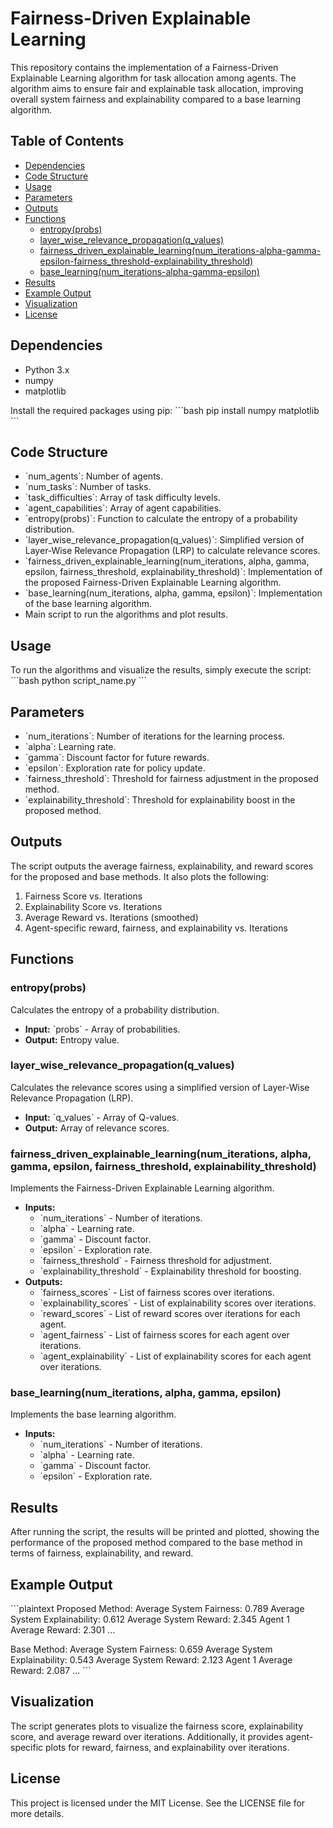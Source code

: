 
# Fairness-Driven Explainable Learning

This repository contains the implementation of a Fairness-Driven Explainable Learning algorithm for task allocation among agents. The algorithm aims to ensure fair and explainable task allocation, improving overall system fairness and explainability compared to a base learning algorithm.

## Table of Contents
- [Dependencies](#dependencies)
- [Code Structure](#code-structure)
- [Usage](#usage)
- [Parameters](#parameters)
- [Outputs](#outputs)
- [Functions](#functions)
  - [entropy(probs)](#entropyprobs)
  - [layer_wise_relevance_propagation(q_values)](#layer_wise_relevance_propagationq_values)
  - [fairness_driven_explainable_learning(num_iterations-alpha-gamma-epsilon-fairness_threshold-explainability_threshold)](#fairness_driven_explainable_learningnum_iterations-alpha-gamma-epsilon-fairness_threshold-explainability_threshold)
  - [base_learning(num_iterations-alpha-gamma-epsilon)](#base_learningnum_iterations-alpha-gamma-epsilon)
- [Results](#results)
- [Example Output](#example-output)
- [Visualization](#visualization)
- [License](#license)

## Dependencies

- Python 3.x
- numpy
- matplotlib

Install the required packages using pip:
\`\`\`bash
pip install numpy matplotlib
\`\`\`

## Code Structure

- \`num_agents\`: Number of agents.
- \`num_tasks\`: Number of tasks.
- \`task_difficulties\`: Array of task difficulty levels.
- \`agent_capabilities\`: Array of agent capabilities.
- \`entropy(probs)\`: Function to calculate the entropy of a probability distribution.
- \`layer_wise_relevance_propagation(q_values)\`: Simplified version of Layer-Wise Relevance Propagation (LRP) to calculate relevance scores.
- \`fairness_driven_explainable_learning(num_iterations, alpha, gamma, epsilon, fairness_threshold, explainability_threshold)\`: Implementation of the proposed Fairness-Driven Explainable Learning algorithm.
- \`base_learning(num_iterations, alpha, gamma, epsilon)\`: Implementation of the base learning algorithm.
- Main script to run the algorithms and plot results.

## Usage

To run the algorithms and visualize the results, simply execute the script:
\`\`\`bash
python script_name.py
\`\`\`

## Parameters

- \`num_iterations\`: Number of iterations for the learning process.
- \`alpha\`: Learning rate.
- \`gamma\`: Discount factor for future rewards.
- \`epsilon\`: Exploration rate for policy update.
- \`fairness_threshold\`: Threshold for fairness adjustment in the proposed method.
- \`explainability_threshold\`: Threshold for explainability boost in the proposed method.

## Outputs

The script outputs the average fairness, explainability, and reward scores for the proposed and base methods. It also plots the following:
1. Fairness Score vs. Iterations
2. Explainability Score vs. Iterations
3. Average Reward vs. Iterations (smoothed)
4. Agent-specific reward, fairness, and explainability vs. Iterations

## Functions

### entropy(probs)

Calculates the entropy of a probability distribution.

- **Input:** \`probs\` - Array of probabilities.
- **Output:** Entropy value.

### layer_wise_relevance_propagation(q_values)

Calculates the relevance scores using a simplified version of Layer-Wise Relevance Propagation (LRP).

- **Input:** \`q_values\` - Array of Q-values.
- **Output:** Array of relevance scores.

### fairness_driven_explainable_learning(num_iterations, alpha, gamma, epsilon, fairness_threshold, explainability_threshold)

Implements the Fairness-Driven Explainable Learning algorithm.

- **Inputs:**
  - \`num_iterations\` - Number of iterations.
  - \`alpha\` - Learning rate.
  - \`gamma\` - Discount factor.
  - \`epsilon\` - Exploration rate.
  - \`fairness_threshold\` - Fairness threshold for adjustment.
  - \`explainability_threshold\` - Explainability threshold for boosting.
- **Outputs:**
  - \`fairness_scores\` - List of fairness scores over iterations.
  - \`explainability_scores\` - List of explainability scores over iterations.
  - \`reward_scores\` - List of reward scores over iterations for each agent.
  - \`agent_fairness\` - List of fairness scores for each agent over iterations.
  - \`agent_explainability\` - List of explainability scores for each agent over iterations.

### base_learning(num_iterations, alpha, gamma, epsilon)

Implements the base learning algorithm.

- **Inputs:**
  - \`num_iterations\` - Number of iterations.
  - \`alpha\` - Learning rate.
  - \`gamma\` - Discount factor.
  - \`epsilon\` - Exploration rate.

## Results

After running the script, the results will be printed and plotted, showing the performance of the proposed method compared to the base method in terms of fairness, explainability, and reward.

## Example Output
\`\`\`plaintext
Proposed Method:
Average System Fairness: 0.789
Average System Explainability: 0.612
Average System Reward: 2.345
Agent 1 Average Reward: 2.301
...

Base Method:
Average System Fairness: 0.659
Average System Explainability: 0.543
Average System Reward: 2.123
Agent 1 Average Reward: 2.087
...
\`\`\`

## Visualization

The script generates plots to visualize the fairness score, explainability score, and average reward over iterations. Additionally, it provides agent-specific plots for reward, fairness, and explainability over iterations.

## License

This project is licensed under the MIT License. See the LICENSE file for more details.
